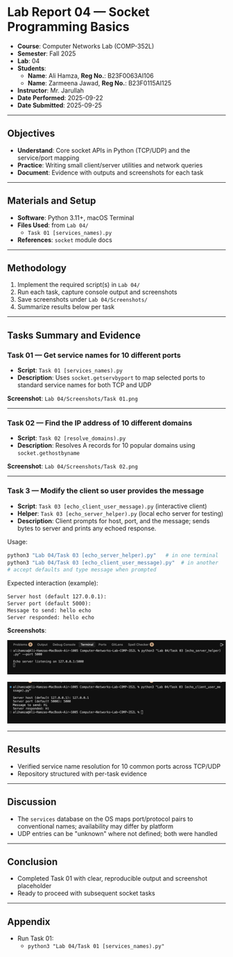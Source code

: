 # Lab Report 04 — Socket Programming Basics

- **Course**: Computer Networks Lab (COMP-352L)
- **Semester**: Fall 2025
- **Lab**: 04
- **Students**:
  - **Name**: Ali Hamza, **Reg No.**: B23F0063AI106
  - **Name**: Zarmeena Jawad, **Reg No.**: B23F0115AI125
- **Instructor**: Mr. Jarullah
- **Date Performed**: 2025-09-22
- **Date Submitted**: 2025-09-25

---

## Objectives

- **Understand**: Core socket APIs in Python (TCP/UDP) and the service/port mapping
- **Practice**: Writing small client/server utilities and network queries
- **Document**: Evidence with outputs and screenshots for each task

---

## Materials and Setup

- **Software**: Python 3.11+, macOS Terminal
- **Files Used**: from `Lab 04/`
  - `Task 01 [services_names).py`
- **References**: `socket` module docs

---

## Methodology

1. Implement the required script(s) in `Lab 04/`
2. Run each task, capture console output and screenshots
3. Save screenshots under `Lab 04/Screenshots/`
4. Summarize results below per task

---

## Tasks Summary and Evidence

### Task 01 — Get service names for 10 different ports

- **Script**: `Task 01 [services_names).py`
- **Description**: Uses `socket.getservbyport` to map selected ports to standard service names for both TCP and UDP

**Screenshot**: `Lab 04/Screenshots/Task 01.png`

---

### Task 02 — Find the IP address of 10 different domains

- **Script**: `Task 02 [resolve_domains).py`
- **Description**: Resolves A records for 10 popular domains using `socket.gethostbyname`

**Screenshot**: `Lab 04/Screenshots/Task 02.png`

---

### Task 3 — Modify the client so user provides the message

- **Script**: `Task 03 [echo_client_user_message).py` (interactive client)
- **Helper**: `Task 03 [echo_server_helper).py` (local echo server for testing)
- **Description**: Client prompts for host, port, and the message; sends bytes to server and prints any echoed response.

Usage:

```bash
python3 "Lab 04/Task 03 [echo_server_helper).py"   # in one terminal
python3 "Lab 04/Task 03 [echo_client_user_message).py"  # in another
# accept defaults and type message when prompted
```

Expected interaction (example):

```text
Server host (default 127.0.0.1):
Server port (default 5000):
Message to send: hello echo
Server responded: hello echo
```

**Screenshots**:

![Task 03 Echo Server](../Lab%2004/Screenshots/Task%2003%20[Echo%20Server%20Helper].png)

![Task 03 Echo Client](../Lab%2004/Screenshots/Task%2003%20[Echo%20Client%20User].png)

---

## Results

- Verified service name resolution for 10 common ports across TCP/UDP
- Repository structured with per-task evidence

---

## Discussion

- The `services` database on the OS maps port/protocol pairs to conventional names; availability may differ by platform
- UDP entries can be "unknown" where not defined; both were handled

---

## Conclusion

- Completed Task 01 with clear, reproducible output and screenshot placeholder
- Ready to proceed with subsequent socket tasks

---

## Appendix

- Run Task 01:
  - `python3 "Lab 04/Task 01 [services_names).py"`
